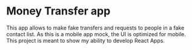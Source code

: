 # Money Transfer app
This app allows to make fake transfers and requests to people in a fake contact list. As this is a mobile app mock, the UI is optimized for mobile.
This project is meant to show my ability to develop React Apps.